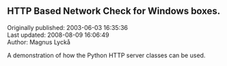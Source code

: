 ## HTTP Based Network Check for Windows boxes.  
Originally published: 2003-06-03 16:35:36  
Last updated: 2008-08-09 16:06:49  
Author: Magnus Lyckå  
  
A demonstration of how the Python HTTP server classes can be used.